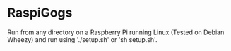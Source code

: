 # RaspiGogs

Run from any directory on a Raspberry Pi running Linux (Tested on Debian Wheezy) and run using './setup.sh' or 'sh setup.sh'.